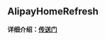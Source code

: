 ## AlipayHomeRefresh


**详细介绍：[传送门](http://swifterfit.com/2016/12/15/%E6%94%AF%E4%BB%98%E5%AE%9D%E9%A6%96%E9%A1%B5%E4%B8%8B%E6%8B%89%E5%88%B7%E6%96%B0%E8%AF%A1%E5%BC%82%E7%9A%84%E5%AE%9E%E7%8E%B0/)**